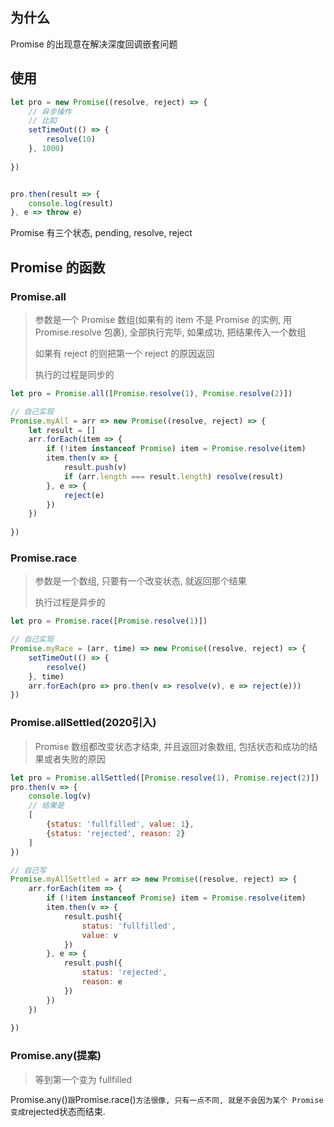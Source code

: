 ## 为什么

Promise 的出现意在解决深度回调嵌套问题

## 使用

```js
let pro = new Promise((resolve, reject) => {
    // 异步操作
    // 比如
    setTimeOut(() => {
        resolve(10)
    }, 1000)
    
})


pro.then(result => {
    console.log(result)
}, e => throw e)
```

Promise 有三个状态, pending, resolve, reject



## Promise 的函数

### Promise.all

> 参数是一个 Promise 数组(如果有的 item 不是 Promise 的实例, 用 Promise.resolve 包裹), 全部执行完毕, 如果成功, 把结果传入一个数组
>
> 如果有 reject 的则把第一个 reject 的原因返回
>
> 执行的过程是同步的

```js
let pro = Promise.all([Promise.resolve(1), Promise.resolve(2)])

// 自己实现
Promise.myAll = arr => new Promise((resolve, reject) => {
    let result = []
    arr.forEach(item => {
        if (!item instanceof Promise) item = Promise.resolve(item)
        item.then(v => {
            result.push(v)
            if (arr.length === result.length) resolve(result)
        }, e => {
            reject(e)
        })
    })
    
})
```

### Promise.race

> 参数是一个数组, 只要有一个改变状态, 就返回那个结果
>
> 执行过程是异步的

```js
let pro = Promise.race([Promise.resolve(1)])

// 自己实现
Promise.myRace = (arr, time) => new Promise((resolve, reject) => {
    setTimeOut(() => {
        resolve()
    }, time)
    arr.forEach(pro => pro.then(v => resolve(v), e => reject(e)))
})
```

### Promise.allSettled(2020引入)

> Promise 数组都改变状态才结束, 并且返回对象数组, 包括状态和成功的结果或者失败的原因

```js
let pro = Promise.allSettled([Promise.resolve(1), Promise.reject(2)])
pro.then(v => {
    console.log(v)
    // 结果是
    [
        {status: 'fullfilled', value: 1},
        {status: 'rejected', reason: 2}
    ]
})

// 自己写
Promise.myAllSettled = arr => new Promise((resolve, reject) => {
    arr.forEach(item => {
        if (!item instanceof Promise) item = Promise.resolve(item)
        item.then(v => {
            result.push({
                status: 'fullfilled',
                value: v
            })
        }, e => {
            result.push({
                status: 'rejected',
                reason: e
            })
        })
    })
    
})
```

### Promise.any(提案)

> 等到第一个变为 fullfilled

Promise.any()`跟`Promise.race()`方法很像, 只有一点不同, 就是不会因为某个 Promise 变成`rejected状态而结束.

